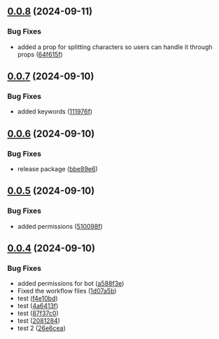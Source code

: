 ## [0.0.8](https://github.com/MaBbKhawaja/avatar-vue3/compare/v0.0.7...v0.0.8) (2024-09-11)


### Bug Fixes

* added a prop for splitting characters so users can handle it through props ([64f615f](https://github.com/MaBbKhawaja/avatar-vue3/commit/64f615f96e231566fc7bbbff07ba7230cdedfca2))



## [0.0.7](https://github.com/MaBbKhawaja/avatar-vue3/compare/v0.0.6...v0.0.7) (2024-09-10)


### Bug Fixes

* added keywords ([111976f](https://github.com/MaBbKhawaja/avatar-vue3/commit/111976f425ed4c023dbcc94439aadda759be01e1))



## [0.0.6](https://github.com/MaBbKhawaja/avatar-vue3/compare/v0.0.5...v0.0.6) (2024-09-10)


### Bug Fixes

* release package ([bbe89e6](https://github.com/MaBbKhawaja/avatar-vue3/commit/bbe89e6bf554c0b085989452a95e74bda8198af7))



## [0.0.5](https://github.com/MaBbKhawaja/avatar-vue3/compare/v0.0.4...v0.0.5) (2024-09-10)


### Bug Fixes

* added permissions ([510098f](https://github.com/MaBbKhawaja/avatar-vue3/commit/510098f4f633b9cb382cc442fab36073bdaafa55))



## [0.0.4](https://github.com/MaBbKhawaja/avatar-vue3/compare/1d07a5b63a78d21c78a3dea8498e6793e8359ba1...v0.0.4) (2024-09-10)


### Bug Fixes

* added permissions for bot ([a588f3e](https://github.com/MaBbKhawaja/avatar-vue3/commit/a588f3e334ef13dba0abeb3d9ab6fd4d36dca1d5))
* Fixed the workflow files ([1d07a5b](https://github.com/MaBbKhawaja/avatar-vue3/commit/1d07a5b63a78d21c78a3dea8498e6793e8359ba1))
* test ([f4e10bd](https://github.com/MaBbKhawaja/avatar-vue3/commit/f4e10bdcb17820dd578478032f70bea730906e48))
* test ([4a6413f](https://github.com/MaBbKhawaja/avatar-vue3/commit/4a6413facd8c019654b7b42c484de359df43303d))
* test ([87f37c0](https://github.com/MaBbKhawaja/avatar-vue3/commit/87f37c0d8c0e2100a4d0de63d78a366cbfedbc19))
* test ([2081284](https://github.com/MaBbKhawaja/avatar-vue3/commit/2081284ca7c4a0757b1cfac25bc1ae8240da7556))
* test 2 ([26e6cea](https://github.com/MaBbKhawaja/avatar-vue3/commit/26e6ceaabf7208e923407313f2f4008a4da6dda2))



